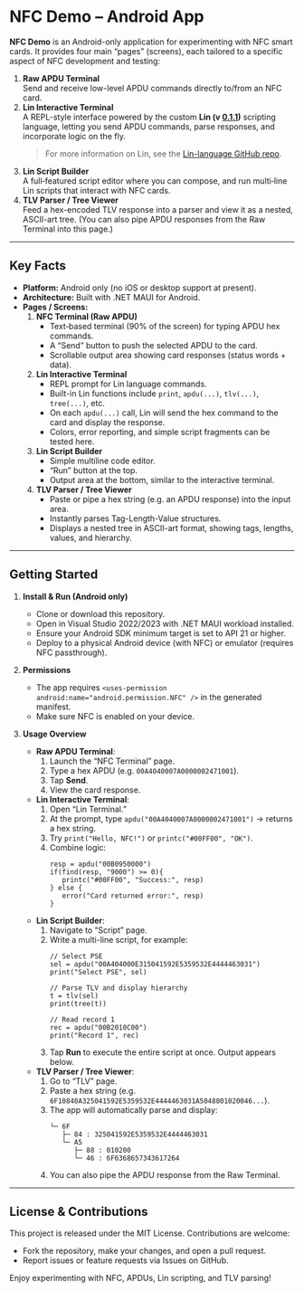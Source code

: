 # NFC Demo – Android App

**NFC Demo** is an Android-only application for experimenting with NFC smart cards. It provides four main “pages” (screens), each tailored to a specific aspect of NFC development and testing:

1. **Raw APDU Terminal**  
   Send and receive low-level APDU commands directly to/from an NFC card.
2. **Lin Interactive Terminal**  
   A REPL-style interface powered by the custom **Lin (v [0.1.1](https://github.com/Luki128/Lin-language/releases/tag/0.1.1))** scripting language, letting you send APDU commands, parse responses, and incorporate logic on the fly.  
   > For more information on Lin, see the [Lin-language GitHub repo](https://github.com/Luki128/Lin-language/tree/main).
3. **Lin Script Builder**  
   A full‐featured script editor where you can compose, and run multi‐line Lin scripts that interact with NFC cards.
4. **TLV Parser / Tree Viewer**  
   Feed a hex-encoded TLV response into a parser and view it as a nested, ASCII-art tree. (You can also pipe APDU responses from the Raw Terminal into this page.)

---

## Key Facts

- **Platform:** Android only (no iOS or desktop support at present).  
- **Architecture:** Built with .NET MAUI for Android.  
- **Pages / Screens:**  
  1. **NFC Terminal (Raw APDU)**  
     - Text‐based terminal (90% of the screen) for typing APDU hex commands.  
     - A “Send” button to push the selected APDU to the card.  
     - Scrollable output area showing card responses (status words + data).  
  2. **Lin Interactive Terminal**  
     - REPL prompt for Lin language commands.  
     - Built-in Lin functions include `print`, `apdu(...)`, `tlv(...)`, `tree(...)`, etc.  
     - On each `apdu(...)` call, Lin will send the hex command to the card and display the response.  
     - Colors, error reporting, and simple script fragments can be tested here.  
  3. **Lin Script Builder**  
     - Simple multiline code editor.  
     - “Run” button at the top.  
     - Output area at the bottom, similar to the interactive terminal.    
  4. **TLV Parser / Tree Viewer**  
     - Paste or pipe a hex string (e.g. an APDU response) into the input area.  
     - Instantly parses Tag-Length-Value structures.  
     - Displays a nested tree in ASCII-art format, showing tags, lengths, values, and hierarchy. 
---

## Getting Started

1. **Install & Run (Android only)**  
   - Clone or download this repository.  
   - Open in Visual Studio 2022/2023 with .NET MAUI workload installed.  
   - Ensure your Android SDK minimum target is set to API 21 or higher.  
   - Deploy to a physical Android device (with NFC) or emulator (requires NFC passthrough).  

2. **Permissions**  
   - The app requires `<uses-permission android:name="android.permission.NFC" />` in the generated manifest.  
   - Make sure NFC is enabled on your device.  

3. **Usage Overview**  
   - **Raw APDU Terminal**:  
     1. Launch the “NFC Terminal” page.  
     2. Type a hex APDU (e.g. `00A4040007A0000002471001`).  
     3. Tap **Send**.  
     4. View the card response.  
   - **Lin Interactive Terminal**:  
     1. Open “Lin Terminal.”  
     2. At the prompt, type `apdu("00A4040007A0000002471001")` → returns a hex string.  
     3. Try `print("Hello, NFC!")` or `printc("#00FF00", "OK")`.  
     4. Combine logic:  
        ```lin
        resp = apdu("00B0950000")
        if(find(resp, "9000") >= 0){
           printc("#00FF00", "Success:", resp)
        } else {
           error("Card returned error:", resp)
		}
        ```  
   - **Lin Script Builder**:  
     1. Navigate to “Script” page.  
     2. Write a multi-line script, for example:  
        ```lin
        // Select PSE
        sel = apdu("00A404000E315041592E5359532E4444463031")
        print("Select PSE", sel)
        
        // Parse TLV and display hierarchy
        t = tlv(sel)
        print(tree(t))
        
        // Read record 1
        rec = apdu("00B2010C00")
        print("Record 1", rec)
        ```  
     3. Tap **Run** to execute the entire script at once. Output appears below.  
   - **TLV Parser / Tree Viewer**:  
     1. Go to “TLV” page.  
     2. Paste a hex string (e.g. `6F10840A325041592E5359532E4444463031A5048801020046...`).  
     3. The app will automatically parse and display:  
        ```
        └─ 6F
           ├─ 84 : 325041592E5359532E4444463031
           └─ A5
              ├─ 88 : 010200
              └─ 46 : 6F6368657343617264
        ```  
     4. You can also pipe the APDU response from the Raw Terminal.

---

## License & Contributions

This project is released under the MIT License. Contributions are welcome:

- Fork the repository, make your changes, and open a pull request.  
- Report issues or feature requests via Issues on GitHub.  

Enjoy experimenting with NFC, APDUs, Lin scripting, and TLV parsing!  

